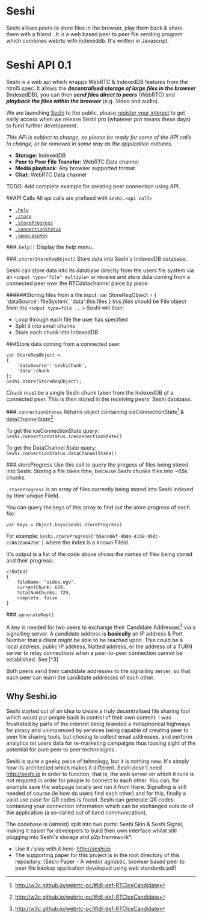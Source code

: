 # Seshi
Seshi allows peers to store files in the browser, play them back &amp; share them with a friend . 
It is a web based peer to peer file sending program which combines webrtc with indexeddb. It's written in Javascript. 

# Seshi API 0.1
Seshi is a web api which wrapps WebRTC & IndexedDB features from the html5 spec. It allows the ***decentralised storage of large files in the browser*** (IndexedDB), you can then ***send files direct to peers*** (WebRTC) and ***playback the files  within the browser*** (e.g. Video and audio).

We are launching [Seshi](http://seshi.io) to the public, please [register your interest](http://seshi.io/register) to get early access when we release Seshi pro (whatever *pro* means these days) to fund further development.

*This API is subject to change, so please be ready for some of the API calls to change, or be removed in some way as the application matures.*

* **Storage:** IndexedDB
* **Peer to Peer File Transfer:** WebRTC Data channel
* **Media playback**: Any browser supported format 
* **Chat:** WebRTC Data channel

TODO: Add complete example for creating peer connection using API.

##API Calls
All api calls are prefixed with `Seshi.<api call>`

* [`.help`](#help)
* [`.store`](#store)
* [`.storeProgress`](#storeProgress)
* [`.connectionStatus`](#connectionStatus)
* [`.generateKey`](#generateKey)

###<a name="storeProgress">`.help()`</a>
Display the help menu.

###<a name="store">`.store(StoreReqObject)`</a>
Store data into Seshi's IndexedDB database. 

Seshi can store data into its database directly from the users file system via an `<input type="file" multiple>` or receive and store data coming from a connected peer over the RTCdatachannel piece by piece.

######Storing files from a file input: 
    var StoreReqObject =
    {
        'dataSource':'fileSystem',
        'data':this.files
    }
*this.files* should be File object from the `<input type=file ...>` 
Seshi will then:

* Loop through each file the user has specified
* Split it into small chunks
* Store each chunk into IndexedDB.

###Store data coming from a connected peer

    var StoreReqObject =
    {
        'dataSource':'seshiChunk',
        'data':chunk
    };
    Seshi.store(StoreReqObject);

*Chunk* must be a single Seshi chunk taken from the IndexedDB of a connected peer. This is then stored in the receiving peers' Seshi database. 


###<a name="connectionStatus">`.connectionStatus`</a> 
Returns object containing iceConnectionState[^n] & dataChannelState[^n]

To get the iceConnectionState query: `Seshi.connectionStatus.iceConnectionState()`

To get the DataChannel State  query:
`Seshi.connectionStatus.dataChannelState()`


###<a name="storeProgress">.storeProgress</a>
Use this call to query the progess of files being stored into Seshi. Storing a file takes time, because Seshi chunks files into ~65k chunks. 

`.storeProgress` Is an array of files currently being stored into Seshi indexed by their unique FileId. 


You can query the keys of this array to find out the store progress of each file:

    var keys = Object.keys(Seshi.storeProgress)

For example: 
`Seshi.storeProgress['b5ece06f-4b0a-4158-95dc-e24618a647bd']` where the index is a known FileId.

It's output is a list of the code above shows the names of files being stored and their progress:

    //Output 
    {
        fileName: "video.ogv",
        currentChunk: 629, 
        totalNumChunks: 729, 
        complete: false
    }


###<a name="generateKey">`.generateKey()`</a>

A key is needed for two peers to exchange their Candidate Addresses[^n] via a signalling server. A candidate address is **basically** an IP address & Port Number that a client *might* be able to be reached upon. This could be a local address, public IP address, Natted address, or the address of a TURN server to relay connections when a peer-to-peer connection cannot be established. See [^3]

Both peers send their candidate addresses to the signalling server, so that each peer can learn the candidate addresses of each other. 



[^n]: http://w3c.github.io/webrtc-pc/#idl-def-RTCIceCandidate 
[^n]: http://w3c.github.io/webrtc-pc/#idl-def-RTCIceConnectionState
[^n]: https://tools.ietf.org/html/rfc5245#section-2.1 
[^n]: http://w3c.github.io/webrtc-pc/#idl-def-RTCDataChannelState


## Why Seshi.io
Seshi started out of an idea to create a truly decentralised file sharing tool which would put people back in 
control of their own content. I was frustrated by parts of the internet being branded a metaphorical highways 
for piracy and unimpressed by services being capable of creating peer to peer file sharing tools, but chosing 
to collect email addresses, and perform analytics on users data for re-marketing campaigns thus loosing sight 
of the potential for pure peer to peer technologies.

Seshi is quite a geeky peice of tehnology, but it is nothing new. It's simply how its architected which makes 
it different. Seshi dosn't need <http://seshi.io> in order to function, that is, the web server on which it runs is not 
required in order for people to connect to each other. You can, for example save the webpage locally and run 
it from there. Signalling is still needed of course (ie how do users find each other) and for this, finally a 
valid use case for QR codes is found. Seshi can generate QR codes containing your connection information which 
can be exchanged outside of the application (a so-called out of band communication). 

The codebase is (almost) split into two parts: Seshi Skin & Seshi Signal, making it easier for developers to build their own interface whilst still 
plugging into Seshi's storage and p2p framework*.

* Use it / play with it here: http://seshi.io
* The supporting paper for this project is in the root directory of this repository. (Seshi Paper - A vendor agnostic, browser based peer to peer file backup application developed using web standards.pdf) 

